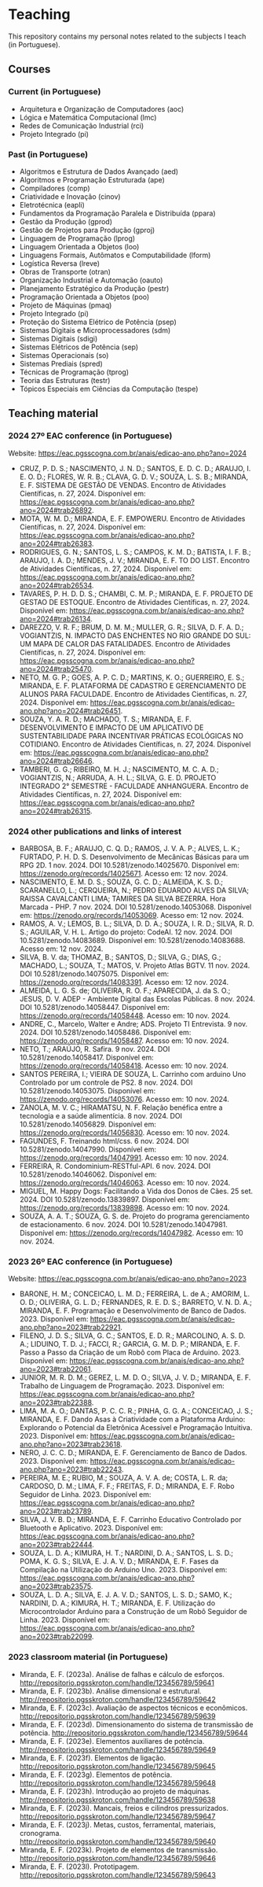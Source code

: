 # Teaching

This repository contains my personal notes related to the subjects I teach (in Portuguese).

## Courses

### Current (in Portuguese)

* Arquitetura e Organização de Computadores (aoc)
* Lógica e Matemática Computacional (lmc)
* Redes de Comunicação Industrial (rci)
* Projeto Integrado (pi)

### Past (in Portuguese)

* Algoritmos e Estrutura de Dados Avançado (aed)
* Algoritmos e Programação Estruturada (ape)
* Compiladores (comp)
* Criatividade e Inovação (cinov)
* Eletrotécnica (eapli)
* Fundamentos da Programação Paralela e Distribuída (ppara)
* Gestão da Produção (gprod)
* Gestão de Projetos para Produção (gproj)
* Linguagem de Programação (lprog)
* Linguagem Orientada a Objetos (loo)
* Linguagens Formais, Autômatos e Computabilidade (lform)
* Logística Reversa (lreve)
* Obras de Transporte (otran)
* Organização Industrial e Automação (oauto)
* Planejamento Estratégico da Produção (pestr)
* Programação Orientada a Objetos (poo)
* Projeto de Máquinas (pmaq)
* Projeto Integrado (pi)
* Proteção do Sistema Elétrico de Potência (psep)
* Sistemas Digitais e Microprocessadores (sdm)
* Sistemas Digitais (sdigi)
* Sistemas Elétricos de Potência (sep)
* Sistemas Operacionais (so)
* Sistemas Prediais (spred)
* Técnicas de Programação (tprog)
* Teoria das Estruturas (testr)
* Tópicos Especiais em Ciências da Computação (tespe)

## Teaching material

### 2024 27º EAC conference (in Portuguese)

Website: <https://eac.pgsscogna.com.br/anais/edicao-ano.php?ano=2024>

* CRUZ, P. D. S.; NASCIMENTO, J. N. D.; SANTOS, E. D. C. D.; ARAUJO, I. E. O. D.; FLORES, W. R. B.; CLAVA, G. D. V.; SOUZA, L. S. B.; MIRANDA, E. F. SISTEMA DE GESTÃO DE VENDAS. Encontro de Atividades Científicas, n. 27, 2024. Disponível em: https://eac.pgsscogna.com.br/anais/edicao-ano.php?ano=2024#trab26892.
* MOTA, W. M. D.; MIRANDA, E. F. EMPOWERU. Encontro de Atividades Científicas, n. 27, 2024. Disponível em: https://eac.pgsscogna.com.br/anais/edicao-ano.php?ano=2024#trab26383.
* RODRIGUES, G. N.; SANTOS, L. S.; CAMPOS, K. M. D.; BATISTA, I. F. B.; ARAUJO, I. A. D.; MENDES, J. V.; MIRANDA, E. F. TO DO LIST. Encontro de Atividades Científicas, n. 27, 2024. Disponível em: https://eac.pgsscogna.com.br/anais/edicao-ano.php?ano=2024#trab26534.
* TAVARES, P. H. D. D. S.; CHAMBI, C. M. P.; MIRANDA, E. F. PROJETO DE GESTAO DE ESTOQUE. Encontro de Atividades Científicas, n. 27, 2024. Disponível em: https://eac.pgsscogna.com.br/anais/edicao-ano.php?ano=2024#trab26134.
* DAREZZO, V. R. F.; BRUM, D. M. M.; MULLER, G. R.; SILVA, D. F. A. D.; VOGIANTZIS, N. IMPACTO DAS ENCHENTES NO RIO GRANDE DO SUL: UM MAPA DE CALOR DAS FATALIDADES. Encontro de Atividades Científicas, n. 27, 2024. Disponível em: https://eac.pgsscogna.com.br/anais/edicao-ano.php?ano=2024#trab25470.
* NETO, M. G. P.; GOES, A. P. C. D.; MARTINS, K. O.; GUERREIRO, E. S.; MIRANDA, E. F. PLATAFORMA DE CADASTRO E GERENCIAMENTO DE ALUNOS PARA FACULDADE. Encontro de Atividades Científicas, n. 27, 2024. Disponível em: https://eac.pgsscogna.com.br/anais/edicao-ano.php?ano=2024#trab26451.
* SOUZA, Y. A. R. D.; MACHADO, T. S.; MIRANDA, E. F. DESENVOLVIMENTO E IMPACTO DE UM APLICATIVO DE SUSTENTABILIDADE PARA INCENTIVAR PRÁTICAS ECOLÓGICAS NO COTIDIANO. Encontro de Atividades Científicas, n. 27, 2024. Disponível em: https://eac.pgsscogna.com.br/anais/edicao-ano.php?ano=2024#trab26646.
* TAMBERI, G. G.; RIBEIRO, M. H. J.; NASCIMENTO, M. C. A. D.; VOGIANTZIS, N.; ARRUDA, A. H. L.; SILVA, G. E. D. PROJETO INTEGRADO 2° SEMESTRE - FACULDADE ANHANGUERA. Encontro de Atividades Científicas, n. 27, 2024. Disponível em: https://eac.pgsscogna.com.br/anais/edicao-ano.php?ano=2024#trab26315.


### 2024 other publications and links of interest

* BARBOSA, B. F.; ARAUJO, C. Q. D.; RAMOS, J. V. A. P.; ALVES, L. K.; FURTADO, P. H. D. S. Desenvolvimento de Mecânicas Básicas para um RPG 2D. 1 nov. 2024. DOI 10.5281/zenodo.14025670. Disponível em: https://zenodo.org/records/14025671. Acesso em: 12 nov. 2024.
* NASCIMENTO, E. M. D. S.; SOUZA, G. C. D.; ALMEIDA, K. S. D.; SCARANELLO, L.; CERQUEIRA, N.; PEDRO EDUARDO ALVES DA SILVA; RAISSA CAVALCANTI LIMA; TAMIRES DA SILVA BEZERRA. Hora Marcada - PHP. 7 nov. 2024. DOI 10.5281/zenodo.14053068. Disponível em: https://zenodo.org/records/14053069. Acesso em: 12 nov. 2024.
* RAMOS, A. V.; LEMOS, B. L.; SILVA, D. D. A.; SOUZA, I. R. D.; SILVA, R. D. S.; AGUILAR, V. H. L. Artigo do projeto: CodeAI. 12 nov. 2024. DOI 10.5281/zenodo.14083689. Disponível em: 10.5281/zenodo.14083688. Acesso em: 12 nov. 2024.
* SILVA, B. V. da; THOMAZ, B.; SANTOS, D.; SILVA, G.; DIAS, G.; MACHADO, L.; SOUZA, T.; MATOS, V. Projeto Atlas BGTV. 11 nov. 2024. DOI 10.5281/zenodo.14075075. Disponível em: https://zenodo.org/records/14083391. Acesso em: 12 nov. 2024.
* ALMEIDA, L. G. S. de; OLIVEIRA, R. O. F.; APARECIDA, J. da S. O.; JESUS, D. V. ADEP - Ambiente Digital das Escolas Públicas. 8 nov. 2024. DOI 10.5281/zenodo.14058447. Disponível em: https://zenodo.org/records/14058448. Acesso em: 10 nov. 2024.
* ANDRE, C., Marcelo, Walter e Andre; ADS. Projeto TI Entrevista. 9 nov. 2024. DOI 10.5281/zenodo.14058486. Disponível em: https://zenodo.org/records/14058487. Acesso em: 10 nov. 2024.
* NETO, T.; ARAÚJO, R. Safira. 9 nov. 2024. DOI 10.5281/zenodo.14058417. Disponível em: https://zenodo.org/records/14058418. Acesso em: 10 nov. 2024.
* SANTOS PEREIRA, I.; VIEIRA DE SOUZA, L. Carrinho com arduino Uno Controlado por um controle de PS2. 8 nov. 2024. DOI 10.5281/zenodo.14053075. Disponível em: https://zenodo.org/records/14053076. Acesso em: 10 nov. 2024.
* ZANOLA, M. V. C.; HIRAMATSU, N. F. Relação benéfica entre a tecnologia e a saúde alimentícia. 8 nov. 2024. DOI 10.5281/zenodo.14056829. Disponível em: https://zenodo.org/records/14056830. Acesso em: 10 nov. 2024.
* FAGUNDES, F. Treinando html/css. 6 nov. 2024. DOI 10.5281/zenodo.14047990. Disponível em: https://zenodo.org/records/14047991. Acesso em: 10 nov. 2024.
* FERREIRA, R. Condominium-RESTful-API. 6 nov. 2024. DOI 10.5281/zenodo.14046062. Disponível em: https://zenodo.org/records/14046063. Acesso em: 10 nov. 2024.
* MIGUEL, M. Happy Dogs: Facilitando a Vida dos Donos de Cães. 25 set. 2024. DOI 10.5281/zenodo.13839897. Disponível em: https://zenodo.org/records/13839898. Acesso em: 10 nov. 2024.
* SOUZA, A. A. T.; SOUZA, G. S. de. Projeto do programa gerenciamento de estacionamento. 6 nov. 2024. DOI 10.5281/zenodo.14047981. Disponível em: https://zenodo.org/records/14047982. Acesso em: 10 nov. 2024.


### 2023 26º EAC conference (in Portuguese)

Website: <https://eac.pgsscogna.com.br/anais/edicao-ano.php?ano=2023>

* BARONE, H. M.; CONCEICAO, L. M. D.; FERREIRA, L. de A.; AMORIM, L. O. D.; OLIVEIRA, G. L. D.; FERNANDES, R. E. D. S.; BARRETO, V. N. D. A.; MIRANDA, E. F. Programação e Desenvolvimento de Banco de Dados. 2023. Disponível em: https://eac.pgsscogna.com.br/anais/edicao-ano.php?ano=2023#trab22921.
* FILENO, J. D. S.; SILVA, G. C.; SANTOS, E. D. R.; MARCOLINO, A. S. D. A.; LIDUINO, T. D. J.; FACCI, R.; GARCIA, G. M. D. P.; MIRANDA, E. F. Passo a Passo da Criação de um Robô com Placa de Arduino. 2023. Disponível em: https://eac.pgsscogna.com.br/anais/edicao-ano.php?ano=2023#trab22061.
* JUNIOR, M. R. D. M.; GEREZ, L. M. D. O.; SILVA, J. V. D.; MIRANDA, E. F. Trabalho de Linguagem de Programação. 2023. Disponível em: https://eac.pgsscogna.com.br/anais/edicao-ano.php?ano=2023#trab22388.
* LIMA, M. A. O.; DANTAS, P. C. C. R.; PINHA, G. G. A.; CONCEICAO, J. S.; MIRANDA, E. F. Dando Asas à Criatividade com a Plataforma Arduino: Explorando o Potencial da Eletrônica Acessível e Programação Intuitiva. 2023. Disponível em: https://eac.pgsscogna.com.br/anais/edicao-ano.php?ano=2023#trab23618.
* NERO, J. C. C. D.; MIRANDA, E. F. Gerenciamento de Banco de Dados. 2023. Disponível em: https://eac.pgsscogna.com.br/anais/edicao-ano.php?ano=2023#trab22243.
* PEREIRA, M. E.; RUBIO, M.; SOUZA, A. V. A. de; COSTA, L. R. da; CARDOSO, D. M.; LIMA, F. F.; FREITAS, F. D.; MIRANDA, E. F. Robo Seguidor de Linha. 2023. Disponível em: https://eac.pgsscogna.com.br/anais/edicao-ano.php?ano=2023#trab23789.
* SILVA, J. V. B. D.; MIRANDA, E. F. Carrinho Educativo Controlado por Bluetooth e Aplicativo. 2023. Disponível em: https://eac.pgsscogna.com.br/anais/edicao-ano.php?ano=2023#trab22444.
* SOUZA, L. D. A.; KIMURA, H. T.; NARDINI, D. A.; SANTOS, L. S. D.; POMA, K. G. S.; SILVA, E. J. A. V. D.; MIRANDA, E. F. Fases da Compilação na Utilização do Arduino Uno. 2023. Disponível em: https://eac.pgsscogna.com.br/anais/edicao-ano.php?ano=2023#trab23575.
* SOUZA, L. D. A.; SILVA, E. J. A. V. D.; SANTOS, L. S. D.; SAMO, K.; NARDINI, D. A.; KIMURA, H. T.; MIRANDA, E. F. Utilização do Microcontrolador Arduino para a Construção de um Robô Seguidor de Linha. 2023. Disponível em: https://eac.pgsscogna.com.br/anais/edicao-ano.php?ano=2023#trab22099.


### 2023 classroom material (in Portuguese)

* Miranda, E. F. (2023a). Análise de falhas e cálculo de esforços. <http://repositorio.pgsskroton.com/handle/123456789/59641>
* Miranda, E. F. (2023b). Análise dimensional e estrutural. <http://repositorio.pgsskroton.com/handle/123456789/59642>
* Miranda, E. F. (2023c). Avaliação de aspectos técnicos e econômicos. <http://repositorio.pgsskroton.com/handle/123456789/59639>
* Miranda, E. F. (2023d). Dimensionamento do sistema de transmissão de potência. <http://repositorio.pgsskroton.com/handle/123456789/59644>
* Miranda, E. F. (2023e). Elementos auxiliares de potência. <http://repositorio.pgsskroton.com/handle/123456789/59649>
* Miranda, E. F. (2023f). Elementos de ligação. <http://repositorio.pgsskroton.com/handle/123456789/59645>
* Miranda, E. F. (2023g). Elementos de potência. <http://repositorio.pgsskroton.com/handle/123456789/59648>
* Miranda, E. F. (2023h). Introdução ao projeto de máquinas. <http://repositorio.pgsskroton.com/handle/123456789/59638>
* Miranda, E. F. (2023i). Mancais, freios e cilindros pressurizados. <http://repositorio.pgsskroton.com/handle/123456789/59647>
* Miranda, E. F. (2023j). Metas, custos, ferramental, materiais, cronograma. <http://repositorio.pgsskroton.com/handle/123456789/59640>
* Miranda, E. F. (2023k). Projeto de elementos de transmissão. <http://repositorio.pgsskroton.com/handle/123456789/59646>
* Miranda, E. F. (2023l). Prototipagem. <http://repositorio.pgsskroton.com/handle/123456789/59643>


